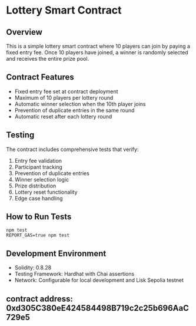 # Lottery Smart Contract

## Overview

This is a simple lottery smart contract where 10 players can join by paying a fixed entry fee. Once 10 players have joined, a winner is randomly selected and receives the entire prize pool.

## Contract Features

- Fixed entry fee set at contract deployment
- Maximum of 10 players per lottery round
- Automatic winner selection when the 10th player joins
- Prevention of duplicate entries in the same round
- Automatic reset after each lottery round

## Testing

The contract includes comprehensive tests that verify:

1. Entry fee validation
2. Participant tracking
3. Prevention of duplicate entries
4. Winner selection logic
5. Prize distribution
6. Lottery reset functionality
7. Edge case handling

## How to Run Tests

```shell
npm test
REPORT_GAS=true npm test
```

## Development Environment

- Solidity: 0.8.28
- Testing Framework: Hardhat with Chai assertions
- Network: Configurable for local development and Lisk Sepolia testnet

## contract address: 0xd305C380eE424584498B719c2c25b696AaC729e5
